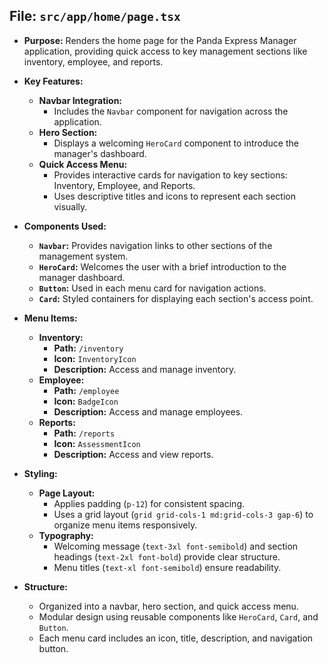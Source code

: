 ## File: `src/app/home/page.tsx`
- **Purpose:** Renders the home page for the Panda Express Manager application, providing quick access to key management sections like inventory, employee, and reports.

- **Key Features:**
  - **Navbar Integration:**
    - Includes the `Navbar` component for navigation across the application.
  - **Hero Section:**
    - Displays a welcoming `HeroCard` component to introduce the manager's dashboard.
  - **Quick Access Menu:**
    - Provides interactive cards for navigation to key sections: Inventory, Employee, and Reports.
    - Uses descriptive titles and icons to represent each section visually.

- **Components Used:**
  - **`Navbar`:** Provides navigation links to other sections of the management system.
  - **`HeroCard`:** Welcomes the user with a brief introduction to the manager dashboard.
  - **`Button`:** Used in each menu card for navigation actions.
  - **`Card`:** Styled containers for displaying each section's access point.

- **Menu Items:**
  - **Inventory:**
    - **Path:** `/inventory`
    - **Icon:** `InventoryIcon`
    - **Description:** Access and manage inventory.
  - **Employee:**
    - **Path:** `/employee`
    - **Icon:** `BadgeIcon`
    - **Description:** Access and manage employees.
  - **Reports:**
    - **Path:** `/reports`
    - **Icon:** `AssessmentIcon`
    - **Description:** Access and view reports.

- **Styling:**
  - **Page Layout:**
    - Applies padding (`p-12`) for consistent spacing.
    - Uses a grid layout (`grid grid-cols-1 md:grid-cols-3 gap-6`) to organize menu items responsively.
  - **Typography:**
    - Welcoming message (`text-3xl font-semibold`) and section headings (`text-2xl font-bold`) provide clear structure.
    - Menu titles (`text-xl font-semibold`) ensure readability.

- **Structure:**
  - Organized into a navbar, hero section, and quick access menu.
  - Modular design using reusable components like `HeroCard`, `Card`, and `Button`.
  - Each menu card includes an icon, title, description, and navigation button.
